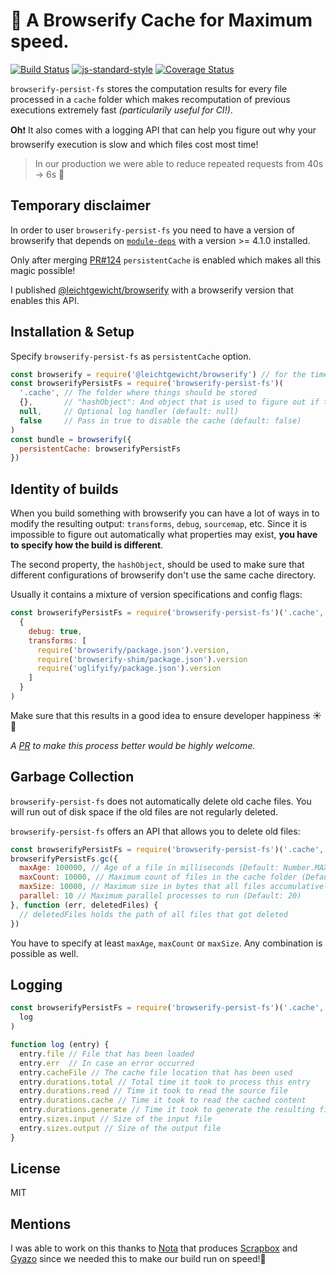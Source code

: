 # 🚀 A Browserify Cache for Maximum speed.

[![Build Status](https://travis-ci.org/martinheidegger/browserify-persist-fs.svg?branch=master)](https://travis-ci.org/martinheidegger/browserify-persist-fs)
[![js-standard-style](https://img.shields.io/badge/code%20style-standard-brightgreen.svg)](http://standardjs.com/)
[![Coverage Status](https://coveralls.io/repos/github/martinheidegger/browserify-persist-fs/badge.svg)](https://coveralls.io/github/martinheidegger/browserify-persist-fs)

`browserify-persist-fs` stores the computation results for every file
processed in a `cache` folder which makes recomputation of previous executions
extremely fast _(particularily useful for CI!)_.

**Oh**❗️ It also comes with a logging API that can help you figure out why
your browserify execution is slow and which files cost most time!

> In our production we were able to reduce repeated requests from 40s → 6s 🎉

## Temporary disclaimer

In order to user `browserify-persist-fs` you need to have a version of browserify
that depends on [`module-deps`](https://github.com/substack/module-deps) with a
version >= 4.1.0 installed.

Only after merging [PR#124](https://github.com/substack/module-deps/pull/124)
`persistentCache` is enabled which makes all this magic possible!

I published [@leichtgewicht/browserify](https://www.npmjs.com/package/@leichtgewicht/browserify)
with a browserify version that enables this API.

## Installation & Setup

Specify `browserify-persist-fs` as `persistentCache` option.

```javascript
const browserify = require('@leichtgewicht/browserify') // for the time being...
const browserifyPersistFs = require('browserify-persist-fs')(
  '.cache', // The folder where things should be stored
  {},       // "hashObject": And object that is used to figure out if the configuration has changed
  null,     // Optional log handler (default: null)
  false     // Pass in true to disable the cache (default: false)
)
const bundle = browserify({
  persistentCache: browserifyPersistFs
})
```

## Identity of builds

When you build something with browserify you can have a lot of ways in to modify
the resulting output: `transforms`, `debug`, `sourcemap`, etc. Since it is
impossible to figure out automatically what properties may exist, **you have to
specify how the build is different**.

The second property, the `hashObject`, should be used to make sure that different
configurations of browserify don't use the same cache directory.

Usually it contains a mixture of version specifications and config flags:

```javascript
const browserifyPersistFs = require('browserify-persist-fs')('.cache',
  {
    debug: true,
    transforms: [
      require('browserify/package.json').version,
      require('browserify-shim/package.json').version
      require('uglifyify/package.json').version
    ]
  }
)
```

Make sure that this results in a good idea to ensure developer happiness ☀️ 🙆

_A [PR](https://github.com/martinheidegger/browserify-persist-fs) to make this
process better would be highly welcome._

## Garbage Collection

`browserify-persist-fs` does not automatically delete old cache files. You will
run out of disk space if the old files are not regularly deleted.

`browserify-persist-fs` offers an API that allows you to delete old files:

```javascript
const browserifyPersistFs = require('browserify-persist-fs')('.cache', { /*...*/ })
browserifyPersistFs.gc({
  maxAge: 100000, // Age of a file in milliseconds (Default: Number.MAX_SAFE_INTEGER)
  maxCount: 10000, // Maximum count of files in the cache folder (Default: Number.MAX_SAFE_INTEGER)
  maxSize: 10000, // Maximum size in bytes that all files accumulatively might have (Default: Number.MAX_SAFE_INTEGER)
  parallel: 10 // Maximum parallel processes to run (Default: 20)
}, function (err, deletedFiles) {
  // deletedFiles holds the path of all files that got deleted
})
```

You have to specify at least `maxAge`, `maxCount` or `maxSize`. Any combination
is possible as well.

## Logging

```javascript
const browserifyPersistFs = require('browserify-persist-fs')('.cache', {},
  log
)

function log (entry) {
  entry.file // File that has been loaded
  entry.err  // In case an error occurred
  entry.cacheFile // The cache file location that has been used
  entry.durations.total // Total time it took to process this entry
  entry.durations.read // Time it took to read the source file
  entry.durations.cache // Time it took to read the cached content
  entry.durations.generate // Time it took to generate the resulting file
  entry.sizes.input // Size of the input file
  entry.sizes.output // Size of the output file
}
```

## License

MIT

## Mentions

I was able to work on this thanks to [Nota](https://notainc.com) that produces
[Scrapbox](https://scrapbox.io) and [Gyazo](https://gyazo.com) since we
needed this to make our build run on speed!🏃‍
